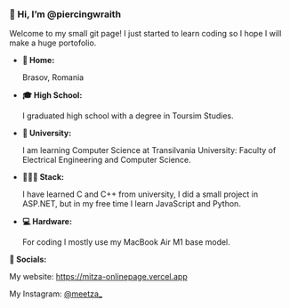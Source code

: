 <h3 align=left> 👋 Hi, I’m @piercingwraith</h3>

<p> Welcome to my small git page! I just started to learn coding so I hope I will make a huge portofolio. </p>

- <b>🏡 Home: </b> <p> Brasov, Romania </p>
- <b> 🎓 High School: </b> <p> I graduated high school with a degree in Toursim Studies. </p>
- <b>🏫 University: </b> <p> I am learning Computer Science at Transilvania University: Faculty of Electrical Engineering and Computer Science. </p>
- <b>👨🏻‍💻 Stack: </b> <p> I have learned C and C++ from university, I did a small project in ASP.NET, but in my free time I learn JavaScript and Python.</p>
- <b> 💻 Hardware: </b> <p> For coding I mostly use my MacBook Air M1 base model. </p>

<b> 📱 Socials: </b>
<p> My website: <a href="https://mitza-onlinepage.vercel.app" target="_blank">https://mitza-onlinepage.vercel.app</a> </p>
<p> My Instagram: <a href="https://www.instagram.com/meetza_/" target="_blank">@meetza_</a> </p>
